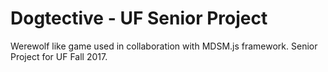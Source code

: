 # Dogtective - UF Senior Project
Werewolf like game used in collaboration with MDSM.js framework. Senior Project for UF Fall 2017.
